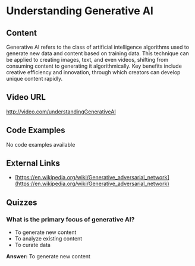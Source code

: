 # Understanding Generative AI

## Content

Generative AI refers to the class of artificial intelligence algorithms used to generate new data and content based on training data. This technique can be applied to creating images, text, and even videos, shifting from consuming content to generating it algorithmically. Key benefits include creative efficiency and innovation, through which creators can develop unique content rapidly.

## Video URL

http://video.com/understandingGenerativeAI

## Code Examples

No code examples available

## External Links

- [https://en.wikipedia.org/wiki/Generative_adversarial_network](https://en.wikipedia.org/wiki/Generative_adversarial_network)

## Quizzes

### What is the primary focus of generative AI?

- To generate new content
- To analyze existing content
- To curate data

**Answer:** To generate new content